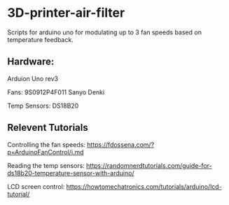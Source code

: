 # 3D-printer-air-filter
Scripts for arduino uno for modulating up to 3 fan speeds based on temperature feedback. 

## Hardware:

Arduion Uno rev3

Fans: 9S0912P4F011 Sanyo Denki

Temp Sensors: DS18B20

## Relevent Tutorials

Controlling the fan speeds: https://fdossena.com/?p=ArduinoFanControl/i.md

Reading the temp sensors: https://randomnerdtutorials.com/guide-for-ds18b20-temperature-sensor-with-arduino/

LCD screen control: https://howtomechatronics.com/tutorials/arduino/lcd-tutorial/
